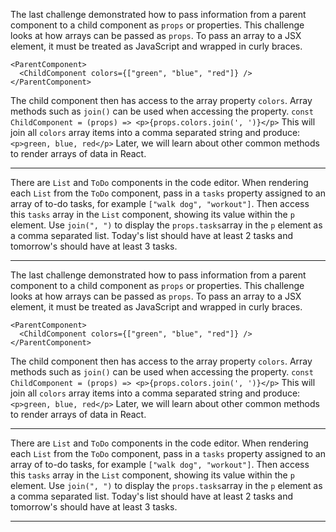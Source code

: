 <div class="challenge-instructions react"><div><section id="description">
<p>The last challenge demonstrated how to pass information from a parent component to a child component as <code>props</code> or properties. This challenge looks at how arrays can be passed as <code>props</code>. To pass an array to a JSX element, it must be treated as JavaScript and wrapped in curly braces.</p>
<pre class="language-jsx"><code class="language-jsx">&lt;ParentComponent&gt;
  &lt;ChildComponent colors={["green", "blue", "red"]} /&gt;
&lt;/ParentComponent&gt;
</code></pre>
<p>The child component then has access to the array property <code>colors</code>. Array methods such as <code>join()</code> can be used when accessing the property. <code>const ChildComponent = (props) =&gt; &lt;p&gt;{props.colors.join(', ')}&lt;/p&gt;</code> This will join all <code>colors</code> array items into a comma separated string and produce: <code>&lt;p&gt;green, blue, red&lt;/p&gt;</code> Later, we will learn about other common methods to render arrays of data in React.</p>
</section></div><hr/><div><section id="instructions">
<p>There are <code>List</code> and <code>ToDo</code> components in the code editor. When rendering each <code>List</code> from the <code>ToDo</code> component, pass in a <code>tasks</code> property assigned to an array of to-do tasks, for example <code>["walk dog", "workout"]</code>. Then access this <code>tasks</code> array in the <code>List</code> component, showing its value within the <code>p</code> element. Use <code>join(", ")</code> to display the <code>props.tasks</code>array in the <code>p</code> element as a comma separated list. Today's list should have at least 2 tasks and tomorrow's should have at least 3 tasks.</p>
</section></div><hr/></div><div class="challenge-instructions react"><div><section id="description">
<p>The last challenge demonstrated how to pass information from a parent component to a child component as <code>props</code> or properties. This challenge looks at how arrays can be passed as <code>props</code>. To pass an array to a JSX element, it must be treated as JavaScript and wrapped in curly braces.</p>
<pre class="language-jsx"><code class="language-jsx">&lt;ParentComponent&gt;
  &lt;ChildComponent colors={["green", "blue", "red"]} /&gt;
&lt;/ParentComponent&gt;
</code></pre>
<p>The child component then has access to the array property <code>colors</code>. Array methods such as <code>join()</code> can be used when accessing the property. <code>const ChildComponent = (props) =&gt; &lt;p&gt;{props.colors.join(', ')}&lt;/p&gt;</code> This will join all <code>colors</code> array items into a comma separated string and produce: <code>&lt;p&gt;green, blue, red&lt;/p&gt;</code> Later, we will learn about other common methods to render arrays of data in React.</p>
</section></div><hr/><div><section id="instructions">
<p>There are <code>List</code> and <code>ToDo</code> components in the code editor. When rendering each <code>List</code> from the <code>ToDo</code> component, pass in a <code>tasks</code> property assigned to an array of to-do tasks, for example <code>["walk dog", "workout"]</code>. Then access this <code>tasks</code> array in the <code>List</code> component, showing its value within the <code>p</code> element. Use <code>join(", ")</code> to display the <code>props.tasks</code>array in the <code>p</code> element as a comma separated list. Today's list should have at least 2 tasks and tomorrow's should have at least 3 tasks.</p>
</section></div><hr/></div>